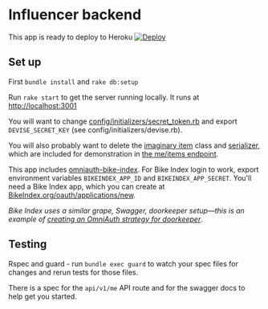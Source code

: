 # Influencer backend

This app is ready to deploy to Heroku [![Deploy](https://www.herokucdn.com/deploy/button.png)](https://heroku.com/deploy?template=https://github.com/sethherr/grape-doorkeeper)


## Set up

First `bundle install` and `rake db:setup`

Run `rake start` to get the server running locally. It runs at [http://localhost:3001](http://localhost:3001)

You will want to change [config/initializers/secret_token.rb](config/initializers/secret_token.rb) and export `DEVISE_SECRET_KEY` (see config/initializers/devise.rb).

You will also probably want to delete the [imaginary item](app/models/imaginary_item.rb) class and [serializer](app/serializers/item_serializer.rb), which are included for demonstration in [the me/items endpoint](app/controllers/api/v1/me.rb#L24-L33).

This app includes [omniauth-bike-index](https://github.com/bikeindex/omniauth-bike-index). For Bike Index login to work, export environment variables `BIKEINDEX_APP_ID` and `BIKEINDEX_APP_SECRET`. You'll need a Bike Index app, which you can create at [BikeIndex.org/oauth/applications/new](https://BikeIndex.org/oauth/applications/new).

*Bike Index uses a similar grape, Swagger, doorkeeper setup&mdash;this is an example of [creating an OmniAuth strategy for doorkeeper](https://github.com/doorkeeper-gem/doorkeeper/wiki/Create-a-OmniAuth-strategy-for-your-provider)*.

## Testing

Rspec and guard - run `bundle exec guard` to watch your spec files for changes and rerun tests for those files.

There is a spec for the `api/v1/me` API route and for the swagger docs to help get you started.
